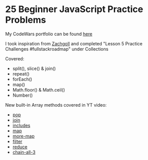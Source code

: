 # 25 Beginner JavaScript Practice Problems

My CodeWars portfolio can be found [here](https://github.com/Jennifer-464/front-end-activities)

I took inspiration from [Zachgoll](https://www.codewars.com/users/zachgoll/authored_collections) and completed "Lesson 5 Practice Challenges #fullstackroadmap" under Collections

Covered:
- split(), slice() & join()
- repeat()
- forEach()
- map()
- Math.floor() & Math.ceil()
- Number()

New built-in Array methods covered in YT video:
- [pop](https://developer.mozilla.org/en-US/docs/Web/JavaScript/Reference/Global_Objects/Array/pop)
- [join](https://developer.mozilla.org/en-US/docs/Web/JavaScript/Reference/Global_Objects/Array/join)
- [includes](https://developer.mozilla.org/en-US/docs/Web/JavaScript/Reference/Global_Objects/Array/includes)
- [map](https://developer.mozilla.org/en-US/docs/Web/JavaScript/Reference/Global_Objects/Array/map)
- [more-map](https://codeburst.io/learn-understand-javascripts-map-function-ffc059264783)
- [filter](https://codeburst.io/learn-understand-javascripts-filter-function-bde87bce206)
- [reduce](https://codeburst.io/learn-understand-javascripts-reduce-function-b2b0406efbdc)
- [chain-all-3](https://codeburst.io/javascript-learn-to-chain-map-filter-and-reduce-acd2d0562cd4)